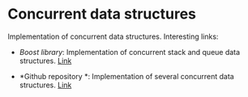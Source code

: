 # Concurrent data structures

Implementation of concurrent data structures. Interesting links:

* *Boost library*: Implementation of concurrent stack and queue data structures.
   [Link](http://www.boost.org/doc/libs/1_64_0/doc/html/lockfree.html)

* *Github repository *: Implementation of several concurrent data structures.
   [Link](https://github.com/jfuentes/concurrent-data-structures)
